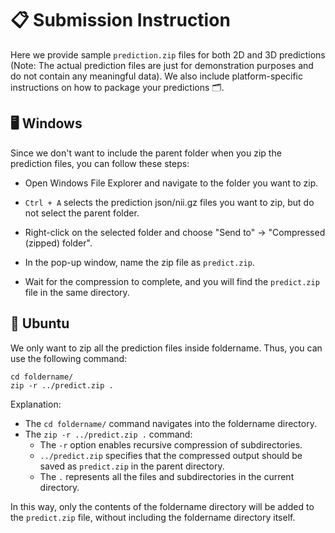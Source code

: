 # 📋 Submission Instruction

Here we provide sample `prediction.zip` files for both 2D and 3D predictions (Note: The actual prediction files are just
for demonstration purposes and do not contain any meaningful data). We also include platform-specific instructions on
how to package your predictions 🗂️.

## 🖥️ Windows

Since we don't want to include the parent folder when you zip the prediction files, you can follow these steps:

- Open Windows File Explorer and navigate to the folder you want to zip.

- `Ctrl + A` selects the prediction json/nii.gz files you want to zip, but do not select the parent folder.

- Right-click on the selected folder and choose "Send to" -> "Compressed (zipped) folder".

- In the pop-up window, name the zip file as `predict.zip`.

- Wait for the compression to complete, and you will find the `predict.zip` file in the same directory.

## 🐧 Ubuntu

We only want to zip all the prediction files inside foldername. Thus, you can use the following command:

```
cd foldername/
zip -r ../predict.zip .
```

Explanation:

- The `cd foldername/` command navigates into the foldername directory.
- The `zip -r ../predict.zip .` command:
  - The `-r` option enables recursive compression of subdirectories.
  - `../predict.zip` specifies that the compressed output should be saved as `predict.zip` in the parent directory.
  - The `.` represents all the files and subdirectories in the current directory.

In this way, only the contents of the foldername directory will be added to the `predict.zip` file, without including the
foldername directory itself.
